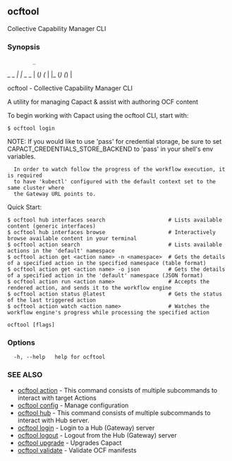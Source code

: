 ## ocftool

Collective Capability Manager CLI

### Synopsis

            _
  _    _  _|_  _|_   _    _   |
 (_)  (_   |    |_  (_)  (_)  |

ocftool - Collective Capability Manager CLI

A utility for managing Capact & assist with authoring OCF content

To begin working with Capact using the ocftool CLI, start with:

    $ ocftool login

NOTE: If you would like to use 'pass' for credential storage, be sure to
      set CAPACT_CREDENTIALS_STORE_BACKEND to 'pass' in your shell's env variables.

      In order to watch follow the progress of the workflow execution, it is required
      to have 'kubectl' configured with the default context set to the same cluster where
      the Gateway URL points to.

Quick Start:

    $ ocftool hub interfaces search                    # Lists available content (generic interfaces)
    $ ocftool hub interfaces browse                    # Interactively browse available content in your terminal
    $ ocftool action search                            # Lists available actions in the 'default' namespace
    $ ocftool action get <action name> -n <namespace>  # Gets the details of a specified action in the specified namespace (table format)
    $ ocftool action get <action name> -o json         # Gets the details of a specified action in the 'default' namespace (JSON format)
    $ ocftool action run <action name>                 # Accepts the rendered action, and sends it to the workflow engine
    $ ocftool action status @latest                    # Gets the status of the last triggered action
    $ ocftool action watch <action name>               # Watches the workflow engine's progress while processing the specified action

    

```
ocftool [flags]
```

### Options

```
  -h, --help   help for ocftool
```

### SEE ALSO

* [ocftool action](ocftool_action.md)	 - This command consists of multiple subcommands to interact with target Actions
* [ocftool config](ocftool_config.md)	 - Manage configuration
* [ocftool hub](ocftool_hub.md)	 - This command consists of multiple subcommands to interact with Hub server.
* [ocftool login](ocftool_login.md)	 - Login to a Hub (Gateway) server
* [ocftool logout](ocftool_logout.md)	 - Logout from the Hub (Gateway) server
* [ocftool upgrade](ocftool_upgrade.md)	 - Upgrades Capact
* [ocftool validate](ocftool_validate.md)	 - Validate OCF manifests

